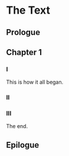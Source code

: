 # The Text

## Prologue

## Chapter 1

### I

This is how it all began.

### II

### III

The end.

## Epilogue